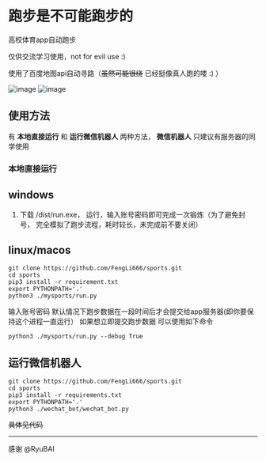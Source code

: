 # 跑步是不可能跑步的
高校体育app自动跑步

仅供交流学习使用，not for evil use :)

使用了百度地图api自动寻路（~~虽然可能很绕~~ 已经挺像真人跑的喽 :) ）

![image](https://user-images.githubusercontent.com/19814411/47697310-6929c780-dc45-11e8-92eb-88f9f7b6368d.png)
![image](https://user-images.githubusercontent.com/19814411/47573220-55ddda00-d96f-11e8-85e6-5db1e790ed33.png)


## 使用方法

有 **本地直接运行** 和 **运行微信机器人** 两种方法， **微信机器人** 只建议有服务器的同学使用

### 本地直接运行

## windows
1. 下载 /dist/run.exe， 运行，输入账号密码即可完成一次锻炼（为了避免封号， 完全模拟了跑步流程，耗时较长，未完成前不要关闭）

## linux/macos
```
git clone https://github.com/FengLi666/sports.git
cd sports
pip3 install -r requirement.txt
export PYTHONPATH='.'
python3 ./mysports/run.py

```
输入账号密码
默认情况下跑步数据在一段时间后才会提交给app服务器(即你要保持这个进程一直运行）
如果想立即提交跑步数据
可以使用如下命令
```
python3 ./mysports/run.py --debug True
```

## 运行微信机器人
```
git clone https://github.com/FengLi666/sports.git
cd sports
pip3 install -r requirements.txt
export PYTHONPATH='.'
python3 ./wechat_bot/wechat_bot.py
```
~~具体见代码~~

---

感谢 @RyuBAI
